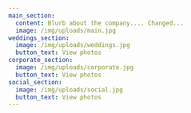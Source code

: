 ```yaml
---
main_section:
  content: Blurb about the company.... Changed...
  image: /img/uploads/main.jpg
weddings_section:
  image: /img/uploads/weddings.jpg
  button_text: View photos
corporate_section:
  image: /img/uploads/corporate.jpg
  button_text: View photos
social_section:
  image: /img/uploads/social.jpg
  button_text: View photos
---
```


